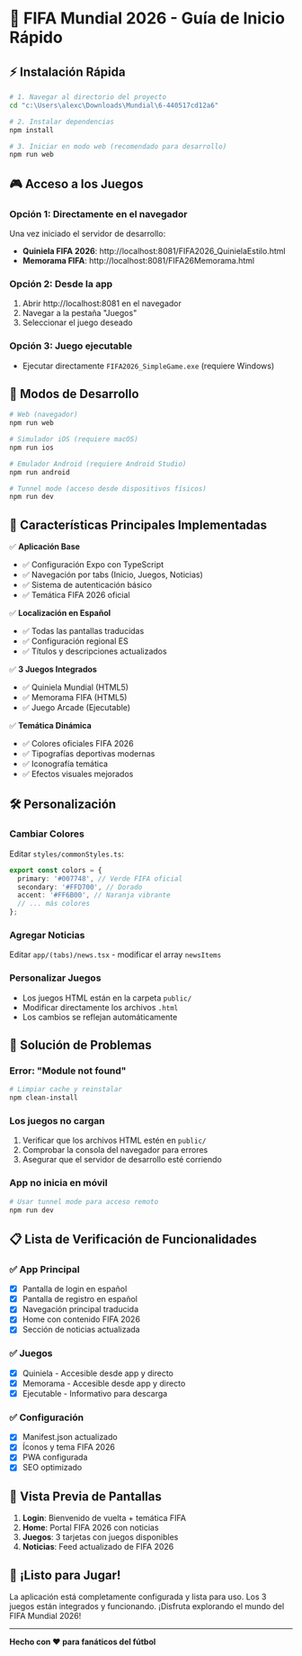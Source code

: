 # 🚀 FIFA Mundial 2026 - Guía de Inicio Rápido

## ⚡ Instalación Rápida

```bash
# 1. Navegar al directorio del proyecto
cd "c:\Users\alexc\Downloads\Mundial\6-440517cd12a6"

# 2. Instalar dependencias
npm install

# 3. Iniciar en modo web (recomendado para desarrollo)
npm run web
```

## 🎮 Acceso a los Juegos

### Opción 1: Directamente en el navegador
Una vez iniciado el servidor de desarrollo:

- **Quiniela FIFA 2026**: http://localhost:8081/FIFA2026_QuinielaEstilo.html
- **Memorama FIFA**: http://localhost:8081/FIFA26Memorama.html

### Opción 2: Desde la app
1. Abrir http://localhost:8081 en el navegador
2. Navegar a la pestaña "Juegos"
3. Seleccionar el juego deseado

### Opción 3: Juego ejecutable
- Ejecutar directamente `FIFA2026_SimpleGame.exe` (requiere Windows)

## 📱 Modos de Desarrollo

```bash
# Web (navegador)
npm run web

# Simulador iOS (requiere macOS)
npm run ios

# Emulador Android (requiere Android Studio)
npm run android

# Tunnel mode (acceso desde dispositivos físicos)
npm run dev
```

## 🎯 Características Principales Implementadas

✅ **Aplicación Base**
- ✅ Configuración Expo con TypeScript
- ✅ Navegación por tabs (Inicio, Juegos, Noticias)
- ✅ Sistema de autenticación básico
- ✅ Temática FIFA 2026 oficial

✅ **Localización en Español**
- ✅ Todas las pantallas traducidas
- ✅ Configuración regional ES
- ✅ Títulos y descripciones actualizados

✅ **3 Juegos Integrados**
- ✅ Quiniela Mundial (HTML5)
- ✅ Memorama FIFA (HTML5)
- ✅ Juego Arcade (Ejecutable)

✅ **Temática Dinámica**
- ✅ Colores oficiales FIFA 2026
- ✅ Tipografías deportivas modernas
- ✅ Iconografía temática
- ✅ Efectos visuales mejorados

## 🛠️ Personalización

### Cambiar Colores
Editar `styles/commonStyles.ts`:
```typescript
export const colors = {
  primary: '#007748', // Verde FIFA oficial
  secondary: '#FFD700', // Dorado
  accent: '#FF6B00', // Naranja vibrante
  // ... más colores
};
```

### Agregar Noticias
Editar `app/(tabs)/news.tsx` - modificar el array `newsItems`

### Personalizar Juegos
- Los juegos HTML están en la carpeta `public/`
- Modificar directamente los archivos `.html`
- Los cambios se reflejan automáticamente

## 🔧 Solución de Problemas

### Error: "Module not found"
```bash
# Limpiar cache y reinstalar
npm clean-install
```

### Los juegos no cargan
1. Verificar que los archivos HTML estén en `public/`
2. Comprobar la consola del navegador para errores
3. Asegurar que el servidor de desarrollo esté corriendo

### App no inicia en móvil
```bash
# Usar tunnel mode para acceso remoto
npm run dev
```

## 📋 Lista de Verificación de Funcionalidades

### ✅ App Principal
- [x] Pantalla de login en español
- [x] Pantalla de registro en español
- [x] Navegación principal traducida
- [x] Home con contenido FIFA 2026
- [x] Sección de noticias actualizada

### ✅ Juegos
- [x] Quiniela - Accesible desde app y directo
- [x] Memorama - Accesible desde app y directo
- [x] Ejecutable - Informativo para descarga

### ✅ Configuración
- [x] Manifest.json actualizado
- [x] Íconos y tema FIFA 2026
- [x] PWA configurada
- [x] SEO optimizado

## 🎨 Vista Previa de Pantallas

1. **Login**: Bienvenido de vuelta + temática FIFA
2. **Home**: Portal FIFA 2026 con noticias
3. **Juegos**: 3 tarjetas con juegos disponibles
4. **Noticias**: Feed actualizado de FIFA 2026

## 🚀 ¡Listo para Jugar!

La aplicación está completamente configurada y lista para uso. Los 3 juegos están integrados y funcionando. ¡Disfruta explorando el mundo del FIFA Mundial 2026!

---
**Hecho con ❤️ para fanáticos del fútbol**
